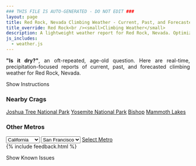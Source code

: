 ```yaml
---
### THIS FILE IS AUTO-GENERATED - DO NOT EDIT ###
layout: page
title: Red Rock, Nevada Climbing Weather - Current, Past, and Forecasted Report
title_override: Red Rock<br /><small>Climbing Weather</small>
description: A lightweight weather report for Red Rock, Nevada. Optimized for slow internet connections.
js_includes:
  - weather.js
---
```


<section class="measure center lh-copy f5-ns f6 ph2 mv4" style="text-align: justify;">
<strong>"Is it dry?"</strong>, an oft-repeated, age-old question. Here are real-time,
precipitation-focused reports of current, past, and forecasted climbing weather for Red Rock, Nevada.
</section>

<p id="settings-toggle" class="mw5 b center tc hover-light-red black-70 pointer">Show Instructions</p>
<section id="settings" class="overflow-hidden" style="display:none;">
    <div class="mv2 ph2 center">
        <div class="fn f6 tc pv2">
            <p class="measure lh-copy center"><strong>Show/hide hourly forecasts</strong> by clicking the desired day.</p>
            <hr class="mw5 p0 mv2 o-60 b0 bt b--light-red light-red bg-light-red">
            <p class="measure lh-copy center"><strong>Current and Past conditions</strong> are measured by the nearest weather station. <strong>Forecast conditions</strong> are calculated and polled separately.</p>
            <hr class="mw5 p0 mv2 o-60 b0 bt b--light-red light-red bg-light-red">
            <p class="measure lh-copy center"><strong>Having issues?</strong> Try <a id="clear-cache" class="no-underline relative fancy-link light-red hover-light-red" href="#">clearing the local cache</a>.</p>
            <hr class="mw5 p0 mv2 o-60 b0 bt b--light-red light-red bg-light-red">
            <p class="measure lh-copy center">Weather data sourced from <a class="no-underline fancy-link relative light-red" target="_blank" href="https://www.weather.gov/documentation/services-web-api">weather.gov</a>.</p>
        </div>
    </div>
</section>
<section id="weather" data-crag="red-rock-nevada" class="mv4-ns mv3 ph2 center"></section>
<section id="nearby" class="tc lh-copy">
  <h3>Nearby Crags</h3>
<a class="nowrap no-underline fancy-link relative light-red mh3" href="/crags/joshua-tree-national-park-california-weather.html">Joshua Tree National Park</a>
<a class="nowrap no-underline fancy-link relative light-red mh3" href="/crags/yosemite-national-park-california-weather.html">Yosemite National Park</a>
<a class="nowrap no-underline fancy-link relative light-red mh3" href="/crags/bishop-california-weather.html">Bishop</a>
<a class="nowrap no-underline fancy-link relative light-red mh3" href="/crags/mammoth-lakes-california-weather.html">Mammoth Lakes</a>
</section>
<section id="nearby" class="tc lh-copy">
  <h3>Other Metros</h3>
  <select class="ma1 bg-near-white pa2" id="stateSel">
    <option value="Texas">Texas</option>
    <option value="Washington">Washington</option>
    <option value="Colorado">Colorado</option>
    <option value="Tennessee">Tennessee</option>
    <option value="Utah">Utah</option>
    <option value="California" selected>California</option>
  </select>
  <select class="ma1 bg-near-white pa2" id="citySel">
    <option value="San Francisco" selected>San Francisco</option>
    <option value="Los Angeles">Los Angeles</option>
  </select>
  <a id="selectMetro" class="f6 link dim ph3 pv2 ma1 dib white bg-light-red" href="/crags/san-francisco-california-weather.html">Select Metro</a>
  <script>
    var states = [];
    states["Texas"] = "Austin"
    states["Washington"] = "Seattle"
    states["Colorado"] = "Denver"
    states["Tennessee"] = "Nashville"
    states["Utah"] = "Salt Lake City"
    states["California"] = "San Francisco|Los Angeles"
  </script>
</section>
{% include feedback.html %}
<p id="issues-toggle" class="mw5 b center tc hover-light-red black-70 pointer">Show Known Issues</p>
<section id="issues" class="overflow-hidden tc f6">
</section>

<script>
  var weekly_VEF_111_97 = {"updated":"2021-07-27T07:33:04+00:00","units":"us","forecastGenerator":"BaselineForecastGenerator","generatedAt":"2021-07-27T08:44:35+00:00","updateTime":"2021-07-27T07:33:04+00:00","validTimes":"2021-07-27T01:00:00+00:00/P8DT6H","elevation":{"value":1157.9352,"unitCode":"unit:m"},"periods":[{"number":1,"name":"Overnight","startTime":"2021-07-27T01:00:00-07:00","endTime":"2021-07-27T06:00:00-07:00","isDaytime":false,"temperature":70,"temperatureUnit":"F","temperatureTrend":"rising","windSpeed":"6 mph","windDirection":"WSW","icon":"https://api.weather.gov/icons/land/night/few?size=medium","shortForecast":"Mostly Clear","detailedForecast":"Mostly clear. Low around 70, with temperatures rising to around 73 overnight. West southwest wind around 6 mph."},{"number":2,"name":"Tuesday","startTime":"2021-07-27T06:00:00-07:00","endTime":"2021-07-27T18:00:00-07:00","isDaytime":true,"temperature":92,"temperatureUnit":"F","temperatureTrend":null,"windSpeed":"3 to 9 mph","windDirection":"SSE","icon":"https://api.weather.gov/icons/land/day/few?size=medium","shortForecast":"Sunny","detailedForecast":"Sunny, with a high near 92. South southeast wind 3 to 9 mph."},{"number":3,"name":"Tuesday Night","startTime":"2021-07-27T18:00:00-07:00","endTime":"2021-07-28T06:00:00-07:00","isDaytime":false,"temperature":75,"temperatureUnit":"F","temperatureTrend":"rising","windSpeed":"6 to 9 mph","windDirection":"W","icon":"https://api.weather.gov/icons/land/night/sct?size=medium","shortForecast":"Partly Cloudy","detailedForecast":"Partly cloudy. Low around 75, with temperatures rising to around 78 overnight. West wind 6 to 9 mph."},{"number":4,"name":"Wednesday","startTime":"2021-07-28T06:00:00-07:00","endTime":"2021-07-28T18:00:00-07:00","isDaytime":true,"temperature":95,"temperatureUnit":"F","temperatureTrend":null,"windSpeed":"3 to 8 mph","windDirection":"SSE","icon":"https://api.weather.gov/icons/land/day/sct?size=medium","shortForecast":"Mostly Sunny","detailedForecast":"Mostly sunny, with a high near 95. South southeast wind 3 to 8 mph."},{"number":5,"name":"Wednesday Night","startTime":"2021-07-28T18:00:00-07:00","endTime":"2021-07-29T06:00:00-07:00","isDaytime":false,"temperature":76,"temperatureUnit":"F","temperatureTrend":null,"windSpeed":"9 mph","windDirection":"W","icon":"https://api.weather.gov/icons/land/night/few?size=medium","shortForecast":"Mostly Clear","detailedForecast":"Mostly clear, with a low around 76. West wind around 9 mph."},{"number":6,"name":"Thursday","startTime":"2021-07-29T06:00:00-07:00","endTime":"2021-07-29T18:00:00-07:00","isDaytime":true,"temperature":97,"temperatureUnit":"F","temperatureTrend":null,"windSpeed":"5 to 8 mph","windDirection":"ESE","icon":"https://api.weather.gov/icons/land/day/sct/tsra_hi,20?size=medium","shortForecast":"Mostly Sunny then Slight Chance Showers And Thunderstorms","detailedForecast":"A slight chance of showers and thunderstorms after 5pm. Mostly sunny, with a high near 97. Chance of precipitation is 20%."},{"number":7,"name":"Thursday Night","startTime":"2021-07-29T18:00:00-07:00","endTime":"2021-07-30T06:00:00-07:00","isDaytime":false,"temperature":77,"temperatureUnit":"F","temperatureTrend":null,"windSpeed":"8 mph","windDirection":"W","icon":"https://api.weather.gov/icons/land/night/tsra_sct,20?size=medium","shortForecast":"Slight Chance Showers And Thunderstorms","detailedForecast":"A slight chance of showers and thunderstorms before 5am. Mostly cloudy, with a low around 77. Chance of precipitation is 20%."},{"number":8,"name":"Friday","startTime":"2021-07-30T06:00:00-07:00","endTime":"2021-07-30T18:00:00-07:00","isDaytime":true,"temperature":92,"temperatureUnit":"F","temperatureTrend":null,"windSpeed":"6 to 10 mph","windDirection":"SE","icon":"https://api.weather.gov/icons/land/day/tsra_sct?size=medium","shortForecast":"Chance Showers And Thunderstorms","detailedForecast":"A chance of showers and thunderstorms between 11am and 5pm, then a chance of showers and thunderstorms. Partly sunny, with a high near 92."},{"number":9,"name":"Friday Night","startTime":"2021-07-30T18:00:00-07:00","endTime":"2021-07-31T06:00:00-07:00","isDaytime":false,"temperature":74,"temperatureUnit":"F","temperatureTrend":null,"windSpeed":"7 to 10 mph","windDirection":"SW","icon":"https://api.weather.gov/icons/land/night/tsra_sct?size=medium","shortForecast":"Chance Showers And Thunderstorms","detailedForecast":"A chance of showers and thunderstorms before 5am, then a slight chance of showers and thunderstorms. Mostly cloudy, with a low around 74."},{"number":10,"name":"Saturday","startTime":"2021-07-31T06:00:00-07:00","endTime":"2021-07-31T18:00:00-07:00","isDaytime":true,"temperature":90,"temperatureUnit":"F","temperatureTrend":null,"windSpeed":"6 to 12 mph","windDirection":"SSE","icon":"https://api.weather.gov/icons/land/day/tsra_sct?size=medium","shortForecast":"Chance Showers And Thunderstorms","detailedForecast":"A chance of showers and thunderstorms before 5pm, then a chance of showers and thunderstorms. Partly sunny, with a high near 90."},{"number":11,"name":"Saturday Night","startTime":"2021-07-31T18:00:00-07:00","endTime":"2021-08-01T06:00:00-07:00","isDaytime":false,"temperature":74,"temperatureUnit":"F","temperatureTrend":null,"windSpeed":"7 to 10 mph","windDirection":"WSW","icon":"https://api.weather.gov/icons/land/night/tsra_hi?size=medium","shortForecast":"Chance Showers And Thunderstorms then Slight Chance Showers And Thunderstorms","detailedForecast":"A chance of showers and thunderstorms before 11pm, then a slight chance of showers and thunderstorms. Mostly cloudy, with a low around 74."},{"number":12,"name":"Sunday","startTime":"2021-08-01T06:00:00-07:00","endTime":"2021-08-01T18:00:00-07:00","isDaytime":true,"temperature":93,"temperatureUnit":"F","temperatureTrend":null,"windSpeed":"6 to 12 mph","windDirection":"S","icon":"https://api.weather.gov/icons/land/day/tsra_hi?size=medium","shortForecast":"Slight Chance Showers And Thunderstorms","detailedForecast":"A slight chance of showers and thunderstorms. Mostly sunny, with a high near 93."},{"number":13,"name":"Sunday Night","startTime":"2021-08-01T18:00:00-07:00","endTime":"2021-08-02T06:00:00-07:00","isDaytime":false,"temperature":73,"temperatureUnit":"F","temperatureTrend":null,"windSpeed":"7 to 10 mph","windDirection":"SW","icon":"https://api.weather.gov/icons/land/night/tsra_hi/sct?size=medium","shortForecast":"Slight Chance Showers And Thunderstorms then Partly Cloudy","detailedForecast":"A slight chance of showers and thunderstorms before 11pm. Partly cloudy, with a low around 73."},{"number":14,"name":"Monday","startTime":"2021-08-02T06:00:00-07:00","endTime":"2021-08-02T18:00:00-07:00","isDaytime":true,"temperature":95,"temperatureUnit":"F","temperatureTrend":null,"windSpeed":"6 to 13 mph","windDirection":"SSW","icon":"https://api.weather.gov/icons/land/day/tsra_hi?size=medium","shortForecast":"Slight Chance Showers And Thunderstorms","detailedForecast":"A slight chance of showers and thunderstorms between 11am and 5pm. Sunny, with a high near 95."}]}
  var hourly_VEF_111_97 = {"@context":["https://geojson.org/geojson-ld/geojson-context.jsonld",{"@version":"1.1","wx":"https://api.weather.gov/ontology#","geo":"http://www.opengis.net/ont/geosparql#","unit":"http://codes.wmo.int/common/unit/","@vocab":"https://api.weather.gov/ontology#"}],"type":"Feature","geometry":{"type":"Polygon","coordinates":[[[-115.4470583,36.1448651],[-115.4428925,36.1227241],[-115.4154787,36.1260863],[-115.4196391,36.1482276],[-115.4470583,36.1448651]]]},"properties":{"updated":"2021-07-27T07:33:04+00:00","units":"us","forecastGenerator":"HourlyForecastGenerator","generatedAt":"2021-07-27T08:44:35+00:00","updateTime":"2021-07-27T07:33:04+00:00","validTimes":"2021-07-27T01:00:00+00:00/P8DT6H","elevation":{"value":1157.9352,"unitCode":"unit:m"},"periods":[{"number":1,"name":"","startTime":"2021-07-27T01:00:00-07:00","endTime":"2021-07-27T02:00:00-07:00","isDaytime":false,"temperature":76,"temperatureUnit":"F","temperatureTrend":null,"windSpeed":"6 mph","windDirection":"W","icon":"https://api.weather.gov/icons/land/night/few?size=small","shortForecast":"Mostly Clear","detailedForecast":""},{"number":2,"name":"","startTime":"2021-07-27T02:00:00-07:00","endTime":"2021-07-27T03:00:00-07:00","isDaytime":false,"temperature":76,"temperatureUnit":"F","temperatureTrend":null,"windSpeed":"6 mph","windDirection":"WSW","icon":"https://api.weather.gov/icons/land/night/few?size=small","shortForecast":"Mostly Clear","detailedForecast":""},{"number":3,"name":"","startTime":"2021-07-27T03:00:00-07:00","endTime":"2021-07-27T04:00:00-07:00","isDaytime":false,"temperature":74,"temperatureUnit":"F","temperatureTrend":null,"windSpeed":"5 mph","windDirection":"WSW","icon":"https://api.weather.gov/icons/land/night/few?size=small","shortForecast":"Mostly Clear","detailedForecast":""},{"number":4,"name":"","startTime":"2021-07-27T04:00:00-07:00","endTime":"2021-07-27T05:00:00-07:00","isDaytime":false,"temperature":74,"temperatureUnit":"F","temperatureTrend":null,"windSpeed":"6 mph","windDirection":"SW","icon":"https://api.weather.gov/icons/land/night/few?size=small","shortForecast":"Mostly Clear","detailedForecast":""},{"number":5,"name":"","startTime":"2021-07-27T05:00:00-07:00","endTime":"2021-07-27T06:00:00-07:00","isDaytime":false,"temperature":73,"temperatureUnit":"F","temperatureTrend":null,"windSpeed":"6 mph","windDirection":"W","icon":"https://api.weather.gov/icons/land/night/few?size=small","shortForecast":"Mostly Clear","detailedForecast":""},{"number":6,"name":"","startTime":"2021-07-27T06:00:00-07:00","endTime":"2021-07-27T07:00:00-07:00","isDaytime":true,"temperature":70,"temperatureUnit":"F","temperatureTrend":null,"windSpeed":"5 mph","windDirection":"WNW","icon":"https://api.weather.gov/icons/land/day/few?size=small","shortForecast":"Sunny","detailedForecast":""},{"number":7,"name":"","startTime":"2021-07-27T07:00:00-07:00","endTime":"2021-07-27T08:00:00-07:00","isDaytime":true,"temperature":75,"temperatureUnit":"F","temperatureTrend":null,"windSpeed":"3 mph","windDirection":"WNW","icon":"https://api.weather.gov/icons/land/day/sct?size=small","shortForecast":"Mostly Sunny","detailedForecast":""},{"number":8,"name":"","startTime":"2021-07-27T08:00:00-07:00","endTime":"2021-07-27T09:00:00-07:00","isDaytime":true,"temperature":78,"temperatureUnit":"F","temperatureTrend":null,"windSpeed":"5 mph","windDirection":"SE","icon":"https://api.weather.gov/icons/land/day/few?size=small","shortForecast":"Sunny","detailedForecast":""},{"number":9,"name":"","startTime":"2021-07-27T09:00:00-07:00","endTime":"2021-07-27T10:00:00-07:00","isDaytime":true,"temperature":81,"temperatureUnit":"F","temperatureTrend":null,"windSpeed":"6 mph","windDirection":"ESE","icon":"https://api.weather.gov/icons/land/day/few?size=small","shortForecast":"Sunny","detailedForecast":""},{"number":10,"name":"","startTime":"2021-07-27T10:00:00-07:00","endTime":"2021-07-27T11:00:00-07:00","isDaytime":true,"temperature":84,"temperatureUnit":"F","temperatureTrend":null,"windSpeed":"6 mph","windDirection":"ESE","icon":"https://api.weather.gov/icons/land/day/few?size=small","shortForecast":"Sunny","detailedForecast":""},{"number":11,"name":"","startTime":"2021-07-27T11:00:00-07:00","endTime":"2021-07-27T12:00:00-07:00","isDaytime":true,"temperature":86,"temperatureUnit":"F","temperatureTrend":null,"windSpeed":"7 mph","windDirection":"SE","icon":"https://api.weather.gov/icons/land/day/few?size=small","shortForecast":"Sunny","detailedForecast":""},{"number":12,"name":"","startTime":"2021-07-27T12:00:00-07:00","endTime":"2021-07-27T13:00:00-07:00","isDaytime":true,"temperature":88,"temperatureUnit":"F","temperatureTrend":null,"windSpeed":"7 mph","windDirection":"S","icon":"https://api.weather.gov/icons/land/day/few?size=small","shortForecast":"Sunny","detailedForecast":""},{"number":13,"name":"","startTime":"2021-07-27T13:00:00-07:00","endTime":"2021-07-27T14:00:00-07:00","isDaytime":true,"temperature":89,"temperatureUnit":"F","temperatureTrend":null,"windSpeed":"8 mph","windDirection":"S","icon":"https://api.weather.gov/icons/land/day/few?size=small","shortForecast":"Sunny","detailedForecast":""},{"number":14,"name":"","startTime":"2021-07-27T14:00:00-07:00","endTime":"2021-07-27T15:00:00-07:00","isDaytime":true,"temperature":89,"temperatureUnit":"F","temperatureTrend":null,"windSpeed":"8 mph","windDirection":"S","icon":"https://api.weather.gov/icons/land/day/few?size=small","shortForecast":"Sunny","detailedForecast":""},{"number":15,"name":"","startTime":"2021-07-27T15:00:00-07:00","endTime":"2021-07-27T16:00:00-07:00","isDaytime":true,"temperature":91,"temperatureUnit":"F","temperatureTrend":null,"windSpeed":"7 mph","windDirection":"S","icon":"https://api.weather.gov/icons/land/day/few?size=small","shortForecast":"Sunny","detailedForecast":""},{"number":16,"name":"","startTime":"2021-07-27T16:00:00-07:00","endTime":"2021-07-27T17:00:00-07:00","isDaytime":true,"temperature":91,"temperatureUnit":"F","temperatureTrend":null,"windSpeed":"7 mph","windDirection":"SSW","icon":"https://api.weather.gov/icons/land/day/few?size=small","shortForecast":"Sunny","detailedForecast":""},{"number":17,"name":"","startTime":"2021-07-27T17:00:00-07:00","endTime":"2021-07-27T18:00:00-07:00","isDaytime":true,"temperature":91,"temperatureUnit":"F","temperatureTrend":null,"windSpeed":"9 mph","windDirection":"SSW","icon":"https://api.weather.gov/icons/land/day/sct?size=small","shortForecast":"Mostly Sunny","detailedForecast":""},{"number":18,"name":"","startTime":"2021-07-27T18:00:00-07:00","endTime":"2021-07-27T19:00:00-07:00","isDaytime":false,"temperature":91,"temperatureUnit":"F","temperatureTrend":null,"windSpeed":"8 mph","windDirection":"SW","icon":"https://api.weather.gov/icons/land/night/few?size=small","shortForecast":"Mostly Clear","detailedForecast":""},{"number":19,"name":"","startTime":"2021-07-27T19:00:00-07:00","endTime":"2021-07-27T20:00:00-07:00","isDaytime":false,"temperature":90,"temperatureUnit":"F","temperatureTrend":null,"windSpeed":"9 mph","windDirection":"SW","icon":"https://api.weather.gov/icons/land/night/few?size=small","shortForecast":"Mostly Clear","detailedForecast":""},{"number":20,"name":"","startTime":"2021-07-27T20:00:00-07:00","endTime":"2021-07-27T21:00:00-07:00","isDaytime":false,"temperature":87,"temperatureUnit":"F","temperatureTrend":null,"windSpeed":"7 mph","windDirection":"WSW","icon":"https://api.weather.gov/icons/land/night/sct?size=small","shortForecast":"Partly Cloudy","detailedForecast":""},{"number":21,"name":"","startTime":"2021-07-27T21:00:00-07:00","endTime":"2021-07-27T22:00:00-07:00","isDaytime":false,"temperature":86,"temperatureUnit":"F","temperatureTrend":null,"windSpeed":"9 mph","windDirection":"W","icon":"https://api.weather.gov/icons/land/night/sct?size=small","shortForecast":"Partly Cloudy","detailedForecast":""},{"number":22,"name":"","startTime":"2021-07-27T22:00:00-07:00","endTime":"2021-07-27T23:00:00-07:00","isDaytime":false,"temperature":85,"temperatureUnit":"F","temperatureTrend":null,"windSpeed":"9 mph","windDirection":"W","icon":"https://api.weather.gov/icons/land/night/sct?size=small","shortForecast":"Partly Cloudy","detailedForecast":""},{"number":23,"name":"","startTime":"2021-07-27T23:00:00-07:00","endTime":"2021-07-28T00:00:00-07:00","isDaytime":false,"temperature":83,"temperatureUnit":"F","temperatureTrend":null,"windSpeed":"8 mph","windDirection":"W","icon":"https://api.weather.gov/icons/land/night/bkn?size=small","shortForecast":"Mostly Cloudy","detailedForecast":""},{"number":24,"name":"","startTime":"2021-07-28T00:00:00-07:00","endTime":"2021-07-28T01:00:00-07:00","isDaytime":false,"temperature":82,"temperatureUnit":"F","temperatureTrend":null,"windSpeed":"7 mph","windDirection":"W","icon":"https://api.weather.gov/icons/land/night/bkn?size=small","shortForecast":"Mostly Cloudy","detailedForecast":""},{"number":25,"name":"","startTime":"2021-07-28T01:00:00-07:00","endTime":"2021-07-28T02:00:00-07:00","isDaytime":false,"temperature":82,"temperatureUnit":"F","temperatureTrend":null,"windSpeed":"7 mph","windDirection":"W","icon":"https://api.weather.gov/icons/land/night/bkn?size=small","shortForecast":"Mostly Cloudy","detailedForecast":""},{"number":26,"name":"","startTime":"2021-07-28T02:00:00-07:00","endTime":"2021-07-28T03:00:00-07:00","isDaytime":false,"temperature":81,"temperatureUnit":"F","temperatureTrend":null,"windSpeed":"7 mph","windDirection":"W","icon":"https://api.weather.gov/icons/land/night/bkn?size=small","shortForecast":"Mostly Cloudy","detailedForecast":""},{"number":27,"name":"","startTime":"2021-07-28T03:00:00-07:00","endTime":"2021-07-28T04:00:00-07:00","isDaytime":false,"temperature":80,"temperatureUnit":"F","temperatureTrend":null,"windSpeed":"7 mph","windDirection":"W","icon":"https://api.weather.gov/icons/land/night/bkn?size=small","shortForecast":"Mostly Cloudy","detailedForecast":""},{"number":28,"name":"","startTime":"2021-07-28T04:00:00-07:00","endTime":"2021-07-28T05:00:00-07:00","isDaytime":false,"temperature":79,"temperatureUnit":"F","temperatureTrend":null,"windSpeed":"7 mph","windDirection":"W","icon":"https://api.weather.gov/icons/land/night/bkn?size=small","shortForecast":"Mostly Cloudy","detailedForecast":""},{"number":29,"name":"","startTime":"2021-07-28T05:00:00-07:00","endTime":"2021-07-28T06:00:00-07:00","isDaytime":false,"temperature":78,"temperatureUnit":"F","temperatureTrend":null,"windSpeed":"6 mph","windDirection":"WNW","icon":"https://api.weather.gov/icons/land/night/sct?size=small","shortForecast":"Partly Cloudy","detailedForecast":""},{"number":30,"name":"","startTime":"2021-07-28T06:00:00-07:00","endTime":"2021-07-28T07:00:00-07:00","isDaytime":true,"temperature":75,"temperatureUnit":"F","temperatureTrend":null,"windSpeed":"6 mph","windDirection":"WNW","icon":"https://api.weather.gov/icons/land/day/sct?size=small","shortForecast":"Mostly Sunny","detailedForecast":""},{"number":31,"name":"","startTime":"2021-07-28T07:00:00-07:00","endTime":"2021-07-28T08:00:00-07:00","isDaytime":true,"temperature":80,"temperatureUnit":"F","temperatureTrend":null,"windSpeed":"3 mph","windDirection":"NW","icon":"https://api.weather.gov/icons/land/day/sct?size=small","shortForecast":"Mostly Sunny","detailedForecast":""},{"number":32,"name":"","startTime":"2021-07-28T08:00:00-07:00","endTime":"2021-07-28T09:00:00-07:00","isDaytime":true,"temperature":84,"temperatureUnit":"F","temperatureTrend":null,"windSpeed":"5 mph","windDirection":"E","icon":"https://api.weather.gov/icons/land/day/sct?size=small","shortForecast":"Mostly Sunny","detailedForecast":""},{"number":33,"name":"","startTime":"2021-07-28T09:00:00-07:00","endTime":"2021-07-28T10:00:00-07:00","isDaytime":true,"temperature":87,"temperatureUnit":"F","temperatureTrend":null,"windSpeed":"5 mph","windDirection":"E","icon":"https://api.weather.gov/icons/land/day/few?size=small","shortForecast":"Sunny","detailedForecast":""},{"number":34,"name":"","startTime":"2021-07-28T10:00:00-07:00","endTime":"2021-07-28T11:00:00-07:00","isDaytime":true,"temperature":89,"temperatureUnit":"F","temperatureTrend":null,"windSpeed":"5 mph","windDirection":"ESE","icon":"https://api.weather.gov/icons/land/day/few?size=small","shortForecast":"Sunny","detailedForecast":""},{"number":35,"name":"","startTime":"2021-07-28T11:00:00-07:00","endTime":"2021-07-28T12:00:00-07:00","isDaytime":true,"temperature":90,"temperatureUnit":"F","temperatureTrend":null,"windSpeed":"6 mph","windDirection":"ESE","icon":"https://api.weather.gov/icons/land/day/sct?size=small","shortForecast":"Mostly Sunny","detailedForecast":""},{"number":36,"name":"","startTime":"2021-07-28T12:00:00-07:00","endTime":"2021-07-28T13:00:00-07:00","isDaytime":true,"temperature":91,"temperatureUnit":"F","temperatureTrend":null,"windSpeed":"6 mph","windDirection":"SE","icon":"https://api.weather.gov/icons/land/day/few?size=small","shortForecast":"Sunny","detailedForecast":""},{"number":37,"name":"","startTime":"2021-07-28T13:00:00-07:00","endTime":"2021-07-28T14:00:00-07:00","isDaytime":true,"temperature":92,"temperatureUnit":"F","temperatureTrend":null,"windSpeed":"7 mph","windDirection":"S","icon":"https://api.weather.gov/icons/land/day/few?size=small","shortForecast":"Sunny","detailedForecast":""},{"number":38,"name":"","startTime":"2021-07-28T14:00:00-07:00","endTime":"2021-07-28T15:00:00-07:00","isDaytime":true,"temperature":93,"temperatureUnit":"F","temperatureTrend":null,"windSpeed":"7 mph","windDirection":"SSW","icon":"https://api.weather.gov/icons/land/day/few?size=small","shortForecast":"Sunny","detailedForecast":""},{"number":39,"name":"","startTime":"2021-07-28T15:00:00-07:00","endTime":"2021-07-28T16:00:00-07:00","isDaytime":true,"temperature":94,"temperatureUnit":"F","temperatureTrend":null,"windSpeed":"7 mph","windDirection":"SSW","icon":"https://api.weather.gov/icons/land/day/few?size=small","shortForecast":"Sunny","detailedForecast":""},{"number":40,"name":"","startTime":"2021-07-28T16:00:00-07:00","endTime":"2021-07-28T17:00:00-07:00","isDaytime":true,"temperature":94,"temperatureUnit":"F","temperatureTrend":null,"windSpeed":"8 mph","windDirection":"SW","icon":"https://api.weather.gov/icons/land/day/few?size=small","shortForecast":"Sunny","detailedForecast":""},{"number":41,"name":"","startTime":"2021-07-28T17:00:00-07:00","endTime":"2021-07-28T18:00:00-07:00","isDaytime":true,"temperature":94,"temperatureUnit":"F","temperatureTrend":null,"windSpeed":"8 mph","windDirection":"SW","icon":"https://api.weather.gov/icons/land/day/sct?size=small","shortForecast":"Mostly Sunny","detailedForecast":""},{"number":42,"name":"","startTime":"2021-07-28T18:00:00-07:00","endTime":"2021-07-28T19:00:00-07:00","isDaytime":false,"temperature":93,"temperatureUnit":"F","temperatureTrend":null,"windSpeed":"8 mph","windDirection":"SW","icon":"https://api.weather.gov/icons/land/night/few?size=small","shortForecast":"Mostly Clear","detailedForecast":""},{"number":43,"name":"","startTime":"2021-07-28T19:00:00-07:00","endTime":"2021-07-28T20:00:00-07:00","isDaytime":false,"temperature":92,"temperatureUnit":"F","temperatureTrend":null,"windSpeed":"7 mph","windDirection":"WSW","icon":"https://api.weather.gov/icons/land/night/few?size=small","shortForecast":"Mostly Clear","detailedForecast":""},{"number":44,"name":"","startTime":"2021-07-28T20:00:00-07:00","endTime":"2021-07-28T21:00:00-07:00","isDaytime":false,"temperature":90,"temperatureUnit":"F","temperatureTrend":null,"windSpeed":"7 mph","windDirection":"WSW","icon":"https://api.weather.gov/icons/land/night/few?size=small","shortForecast":"Mostly Clear","detailedForecast":""},{"number":45,"name":"","startTime":"2021-07-28T21:00:00-07:00","endTime":"2021-07-28T22:00:00-07:00","isDaytime":false,"temperature":88,"temperatureUnit":"F","temperatureTrend":null,"windSpeed":"8 mph","windDirection":"W","icon":"https://api.weather.gov/icons/land/night/few?size=small","shortForecast":"Mostly Clear","detailedForecast":""},{"number":46,"name":"","startTime":"2021-07-28T22:00:00-07:00","endTime":"2021-07-28T23:00:00-07:00","isDaytime":false,"temperature":87,"temperatureUnit":"F","temperatureTrend":null,"windSpeed":"8 mph","windDirection":"W","icon":"https://api.weather.gov/icons/land/night/few?size=small","shortForecast":"Mostly Clear","detailedForecast":""},{"number":47,"name":"","startTime":"2021-07-28T23:00:00-07:00","endTime":"2021-07-29T00:00:00-07:00","isDaytime":false,"temperature":85,"temperatureUnit":"F","temperatureTrend":null,"windSpeed":"9 mph","windDirection":"W","icon":"https://api.weather.gov/icons/land/night/few?size=small","shortForecast":"Mostly Clear","detailedForecast":""},{"number":48,"name":"","startTime":"2021-07-29T00:00:00-07:00","endTime":"2021-07-29T01:00:00-07:00","isDaytime":false,"temperature":84,"temperatureUnit":"F","temperatureTrend":null,"windSpeed":"9 mph","windDirection":"W","icon":"https://api.weather.gov/icons/land/night/few?size=small","shortForecast":"Mostly Clear","detailedForecast":""},{"number":49,"name":"","startTime":"2021-07-29T01:00:00-07:00","endTime":"2021-07-29T02:00:00-07:00","isDaytime":false,"temperature":83,"temperatureUnit":"F","temperatureTrend":null,"windSpeed":"8 mph","windDirection":"W","icon":"https://api.weather.gov/icons/land/night/few?size=small","shortForecast":"Mostly Clear","detailedForecast":""},{"number":50,"name":"","startTime":"2021-07-29T02:00:00-07:00","endTime":"2021-07-29T03:00:00-07:00","isDaytime":false,"temperature":82,"temperatureUnit":"F","temperatureTrend":null,"windSpeed":"7 mph","windDirection":"W","icon":"https://api.weather.gov/icons/land/night/few?size=small","shortForecast":"Mostly Clear","detailedForecast":""},{"number":51,"name":"","startTime":"2021-07-29T03:00:00-07:00","endTime":"2021-07-29T04:00:00-07:00","isDaytime":false,"temperature":80,"temperatureUnit":"F","temperatureTrend":null,"windSpeed":"7 mph","windDirection":"WNW","icon":"https://api.weather.gov/icons/land/night/few?size=small","shortForecast":"Mostly Clear","detailedForecast":""},{"number":52,"name":"","startTime":"2021-07-29T04:00:00-07:00","endTime":"2021-07-29T05:00:00-07:00","isDaytime":false,"temperature":79,"temperatureUnit":"F","temperatureTrend":null,"windSpeed":"7 mph","windDirection":"WNW","icon":"https://api.weather.gov/icons/land/night/few?size=small","shortForecast":"Mostly Clear","detailedForecast":""},{"number":53,"name":"","startTime":"2021-07-29T05:00:00-07:00","endTime":"2021-07-29T06:00:00-07:00","isDaytime":false,"temperature":79,"temperatureUnit":"F","temperatureTrend":null,"windSpeed":"7 mph","windDirection":"WNW","icon":"https://api.weather.gov/icons/land/night/few?size=small","shortForecast":"Mostly Clear","detailedForecast":""},{"number":54,"name":"","startTime":"2021-07-29T06:00:00-07:00","endTime":"2021-07-29T07:00:00-07:00","isDaytime":true,"temperature":81,"temperatureUnit":"F","temperatureTrend":null,"windSpeed":"6 mph","windDirection":"NW","icon":"https://api.weather.gov/icons/land/day/few?size=small","shortForecast":"Sunny","detailedForecast":""},{"number":55,"name":"","startTime":"2021-07-29T07:00:00-07:00","endTime":"2021-07-29T08:00:00-07:00","isDaytime":true,"temperature":83,"temperatureUnit":"F","temperatureTrend":null,"windSpeed":"6 mph","windDirection":"NW","icon":"https://api.weather.gov/icons/land/day/sct?size=small","shortForecast":"Mostly Sunny","detailedForecast":""},{"number":56,"name":"","startTime":"2021-07-29T08:00:00-07:00","endTime":"2021-07-29T09:00:00-07:00","isDaytime":true,"temperature":86,"temperatureUnit":"F","temperatureTrend":null,"windSpeed":"5 mph","windDirection":"NNW","icon":"https://api.weather.gov/icons/land/day/sct?size=small","shortForecast":"Mostly Sunny","detailedForecast":""},{"number":57,"name":"","startTime":"2021-07-29T09:00:00-07:00","endTime":"2021-07-29T10:00:00-07:00","isDaytime":true,"temperature":88,"temperatureUnit":"F","temperatureTrend":null,"windSpeed":"5 mph","windDirection":"N","icon":"https://api.weather.gov/icons/land/day/sct?size=small","shortForecast":"Mostly Sunny","detailedForecast":""},{"number":58,"name":"","startTime":"2021-07-29T10:00:00-07:00","endTime":"2021-07-29T11:00:00-07:00","isDaytime":true,"temperature":90,"temperatureUnit":"F","temperatureTrend":null,"windSpeed":"6 mph","windDirection":"E","icon":"https://api.weather.gov/icons/land/day/sct?size=small","shortForecast":"Mostly Sunny","detailedForecast":""},{"number":59,"name":"","startTime":"2021-07-29T11:00:00-07:00","endTime":"2021-07-29T12:00:00-07:00","isDaytime":true,"temperature":92,"temperatureUnit":"F","temperatureTrend":null,"windSpeed":"6 mph","windDirection":"ESE","icon":"https://api.weather.gov/icons/land/day/sct?size=small","shortForecast":"Mostly Sunny","detailedForecast":""},{"number":60,"name":"","startTime":"2021-07-29T12:00:00-07:00","endTime":"2021-07-29T13:00:00-07:00","isDaytime":true,"temperature":93,"temperatureUnit":"F","temperatureTrend":null,"windSpeed":"6 mph","windDirection":"ESE","icon":"https://api.weather.gov/icons/land/day/sct?size=small","shortForecast":"Mostly Sunny","detailedForecast":""},{"number":61,"name":"","startTime":"2021-07-29T13:00:00-07:00","endTime":"2021-07-29T14:00:00-07:00","isDaytime":true,"temperature":94,"temperatureUnit":"F","temperatureTrend":null,"windSpeed":"7 mph","windDirection":"SSE","icon":"https://api.weather.gov/icons/land/day/sct?size=small","shortForecast":"Mostly Sunny","detailedForecast":""},{"number":62,"name":"","startTime":"2021-07-29T14:00:00-07:00","endTime":"2021-07-29T15:00:00-07:00","isDaytime":true,"temperature":94,"temperatureUnit":"F","temperatureTrend":null,"windSpeed":"7 mph","windDirection":"SSE","icon":"https://api.weather.gov/icons/land/day/sct?size=small","shortForecast":"Mostly Sunny","detailedForecast":""},{"number":63,"name":"","startTime":"2021-07-29T15:00:00-07:00","endTime":"2021-07-29T16:00:00-07:00","isDaytime":true,"temperature":95,"temperatureUnit":"F","temperatureTrend":null,"windSpeed":"7 mph","windDirection":"S","icon":"https://api.weather.gov/icons/land/day/sct?size=small","shortForecast":"Mostly Sunny","detailedForecast":""},{"number":64,"name":"","startTime":"2021-07-29T16:00:00-07:00","endTime":"2021-07-29T17:00:00-07:00","isDaytime":true,"temperature":96,"temperatureUnit":"F","temperatureTrend":null,"windSpeed":"8 mph","windDirection":"S","icon":"https://api.weather.gov/icons/land/day/bkn?size=small","shortForecast":"Partly Sunny","detailedForecast":""},{"number":65,"name":"","startTime":"2021-07-29T17:00:00-07:00","endTime":"2021-07-29T18:00:00-07:00","isDaytime":true,"temperature":96,"temperatureUnit":"F","temperatureTrend":null,"windSpeed":"8 mph","windDirection":"S","icon":"https://api.weather.gov/icons/land/day/tsra_hi?size=small","shortForecast":"Slight Chance Showers And Thunderstorms","detailedForecast":""},{"number":66,"name":"","startTime":"2021-07-29T18:00:00-07:00","endTime":"2021-07-29T19:00:00-07:00","isDaytime":false,"temperature":95,"temperatureUnit":"F","temperatureTrend":null,"windSpeed":"7 mph","windDirection":"S","icon":"https://api.weather.gov/icons/land/night/tsra_hi?size=small","shortForecast":"Slight Chance Showers And Thunderstorms","detailedForecast":""},{"number":67,"name":"","startTime":"2021-07-29T19:00:00-07:00","endTime":"2021-07-29T20:00:00-07:00","isDaytime":false,"temperature":94,"temperatureUnit":"F","temperatureTrend":null,"windSpeed":"7 mph","windDirection":"SSW","icon":"https://api.weather.gov/icons/land/night/tsra_hi?size=small","shortForecast":"Slight Chance Showers And Thunderstorms","detailedForecast":""},{"number":68,"name":"","startTime":"2021-07-29T20:00:00-07:00","endTime":"2021-07-29T21:00:00-07:00","isDaytime":false,"temperature":92,"temperatureUnit":"F","temperatureTrend":null,"windSpeed":"6 mph","windDirection":"SSW","icon":"https://api.weather.gov/icons/land/night/tsra_sct?size=small","shortForecast":"Slight Chance Showers And Thunderstorms","detailedForecast":""},{"number":69,"name":"","startTime":"2021-07-29T21:00:00-07:00","endTime":"2021-07-29T22:00:00-07:00","isDaytime":false,"temperature":90,"temperatureUnit":"F","temperatureTrend":null,"windSpeed":"7 mph","windDirection":"SW","icon":"https://api.weather.gov/icons/land/night/tsra_sct?size=small","shortForecast":"Slight Chance Showers And Thunderstorms","detailedForecast":""},{"number":70,"name":"","startTime":"2021-07-29T22:00:00-07:00","endTime":"2021-07-29T23:00:00-07:00","isDaytime":false,"temperature":89,"temperatureUnit":"F","temperatureTrend":null,"windSpeed":"7 mph","windDirection":"WSW","icon":"https://api.weather.gov/icons/land/night/tsra_sct?size=small","shortForecast":"Slight Chance Showers And Thunderstorms","detailedForecast":""},{"number":71,"name":"","startTime":"2021-07-29T23:00:00-07:00","endTime":"2021-07-30T00:00:00-07:00","isDaytime":false,"temperature":87,"temperatureUnit":"F","temperatureTrend":null,"windSpeed":"8 mph","windDirection":"W","icon":"https://api.weather.gov/icons/land/night/tsra_sct?size=small","shortForecast":"Slight Chance Showers And Thunderstorms","detailedForecast":""},{"number":72,"name":"","startTime":"2021-07-30T00:00:00-07:00","endTime":"2021-07-30T01:00:00-07:00","isDaytime":false,"temperature":86,"temperatureUnit":"F","temperatureTrend":null,"windSpeed":"8 mph","windDirection":"W","icon":"https://api.weather.gov/icons/land/night/tsra_sct?size=small","shortForecast":"Slight Chance Showers And Thunderstorms","detailedForecast":""},{"number":73,"name":"","startTime":"2021-07-30T01:00:00-07:00","endTime":"2021-07-30T02:00:00-07:00","isDaytime":false,"temperature":85,"temperatureUnit":"F","temperatureTrend":null,"windSpeed":"7 mph","windDirection":"W","icon":"https://api.weather.gov/icons/land/night/tsra_sct?size=small","shortForecast":"Slight Chance Showers And Thunderstorms","detailedForecast":""},{"number":74,"name":"","startTime":"2021-07-30T02:00:00-07:00","endTime":"2021-07-30T03:00:00-07:00","isDaytime":false,"temperature":84,"temperatureUnit":"F","temperatureTrend":null,"windSpeed":"6 mph","windDirection":"WNW","icon":"https://api.weather.gov/icons/land/night/tsra_sct?size=small","shortForecast":"Slight Chance Showers And Thunderstorms","detailedForecast":""},{"number":75,"name":"","startTime":"2021-07-30T03:00:00-07:00","endTime":"2021-07-30T04:00:00-07:00","isDaytime":false,"temperature":83,"temperatureUnit":"F","temperatureTrend":null,"windSpeed":"6 mph","windDirection":"WNW","icon":"https://api.weather.gov/icons/land/night/tsra_sct?size=small","shortForecast":"Slight Chance Showers And Thunderstorms","detailedForecast":""},{"number":76,"name":"","startTime":"2021-07-30T04:00:00-07:00","endTime":"2021-07-30T05:00:00-07:00","isDaytime":false,"temperature":81,"temperatureUnit":"F","temperatureTrend":null,"windSpeed":"6 mph","windDirection":"NNW","icon":"https://api.weather.gov/icons/land/night/tsra_sct?size=small","shortForecast":"Slight Chance Showers And Thunderstorms","detailedForecast":""},{"number":77,"name":"","startTime":"2021-07-30T05:00:00-07:00","endTime":"2021-07-30T06:00:00-07:00","isDaytime":false,"temperature":80,"temperatureUnit":"F","temperatureTrend":null,"windSpeed":"6 mph","windDirection":"NNW","icon":"https://api.weather.gov/icons/land/night/bkn?size=small","shortForecast":"Mostly Cloudy","detailedForecast":""},{"number":78,"name":"","startTime":"2021-07-30T06:00:00-07:00","endTime":"2021-07-30T07:00:00-07:00","isDaytime":true,"temperature":78,"temperatureUnit":"F","temperatureTrend":null,"windSpeed":"6 mph","windDirection":"E","icon":"https://api.weather.gov/icons/land/day/bkn?size=small","shortForecast":"Partly Sunny","detailedForecast":""},{"number":79,"name":"","startTime":"2021-07-30T07:00:00-07:00","endTime":"2021-07-30T08:00:00-07:00","isDaytime":true,"temperature":81,"temperatureUnit":"F","temperatureTrend":null,"windSpeed":"6 mph","windDirection":"ESE","icon":"https://api.weather.gov/icons/land/day/bkn?size=small","shortForecast":"Partly Sunny","detailedForecast":""},{"number":80,"name":"","startTime":"2021-07-30T08:00:00-07:00","endTime":"2021-07-30T09:00:00-07:00","isDaytime":true,"temperature":84,"temperatureUnit":"F","temperatureTrend":null,"windSpeed":"7 mph","windDirection":"ESE","icon":"https://api.weather.gov/icons/land/day/bkn?size=small","shortForecast":"Partly Sunny","detailedForecast":""},{"number":81,"name":"","startTime":"2021-07-30T09:00:00-07:00","endTime":"2021-07-30T10:00:00-07:00","isDaytime":true,"temperature":86,"temperatureUnit":"F","temperatureTrend":null,"windSpeed":"7 mph","windDirection":"ESE","icon":"https://api.weather.gov/icons/land/day/bkn?size=small","shortForecast":"Partly Sunny","detailedForecast":""},{"number":82,"name":"","startTime":"2021-07-30T10:00:00-07:00","endTime":"2021-07-30T11:00:00-07:00","isDaytime":true,"temperature":88,"temperatureUnit":"F","temperatureTrend":null,"windSpeed":"8 mph","windDirection":"ESE","icon":"https://api.weather.gov/icons/land/day/bkn?size=small","shortForecast":"Partly Sunny","detailedForecast":""},{"number":83,"name":"","startTime":"2021-07-30T11:00:00-07:00","endTime":"2021-07-30T12:00:00-07:00","isDaytime":true,"temperature":89,"temperatureUnit":"F","temperatureTrend":null,"windSpeed":"9 mph","windDirection":"ESE","icon":"https://api.weather.gov/icons/land/day/tsra_sct?size=small","shortForecast":"Chance Showers And Thunderstorms","detailedForecast":""},{"number":84,"name":"","startTime":"2021-07-30T12:00:00-07:00","endTime":"2021-07-30T13:00:00-07:00","isDaytime":true,"temperature":89,"temperatureUnit":"F","temperatureTrend":null,"windSpeed":"9 mph","windDirection":"SE","icon":"https://api.weather.gov/icons/land/day/tsra_sct?size=small","shortForecast":"Chance Showers And Thunderstorms","detailedForecast":""},{"number":85,"name":"","startTime":"2021-07-30T13:00:00-07:00","endTime":"2021-07-30T14:00:00-07:00","isDaytime":true,"temperature":88,"temperatureUnit":"F","temperatureTrend":null,"windSpeed":"10 mph","windDirection":"SE","icon":"https://api.weather.gov/icons/land/day/tsra_sct?size=small","shortForecast":"Chance Showers And Thunderstorms","detailedForecast":""},{"number":86,"name":"","startTime":"2021-07-30T14:00:00-07:00","endTime":"2021-07-30T15:00:00-07:00","isDaytime":true,"temperature":89,"temperatureUnit":"F","temperatureTrend":null,"windSpeed":"10 mph","windDirection":"SE","icon":"https://api.weather.gov/icons/land/day/tsra_sct?size=small","shortForecast":"Chance Showers And Thunderstorms","detailedForecast":""},{"number":87,"name":"","startTime":"2021-07-30T15:00:00-07:00","endTime":"2021-07-30T16:00:00-07:00","isDaytime":true,"temperature":90,"temperatureUnit":"F","temperatureTrend":null,"windSpeed":"10 mph","windDirection":"SSE","icon":"https://api.weather.gov/icons/land/day/tsra_sct?size=small","shortForecast":"Chance Showers And Thunderstorms","detailedForecast":""},{"number":88,"name":"","startTime":"2021-07-30T16:00:00-07:00","endTime":"2021-07-30T17:00:00-07:00","isDaytime":true,"temperature":92,"temperatureUnit":"F","temperatureTrend":null,"windSpeed":"10 mph","windDirection":"SSE","icon":"https://api.weather.gov/icons/land/day/tsra_sct?size=small","shortForecast":"Chance Showers And Thunderstorms","detailedForecast":""},{"number":89,"name":"","startTime":"2021-07-30T17:00:00-07:00","endTime":"2021-07-30T18:00:00-07:00","isDaytime":true,"temperature":92,"temperatureUnit":"F","temperatureTrend":null,"windSpeed":"10 mph","windDirection":"S","icon":"https://api.weather.gov/icons/land/day/tsra_sct?size=small","shortForecast":"Chance Showers And Thunderstorms","detailedForecast":""},{"number":90,"name":"","startTime":"2021-07-30T18:00:00-07:00","endTime":"2021-07-30T19:00:00-07:00","isDaytime":false,"temperature":90,"temperatureUnit":"F","temperatureTrend":null,"windSpeed":"10 mph","windDirection":"S","icon":"https://api.weather.gov/icons/land/night/tsra_sct?size=small","shortForecast":"Chance Showers And Thunderstorms","detailedForecast":""},{"number":91,"name":"","startTime":"2021-07-30T19:00:00-07:00","endTime":"2021-07-30T20:00:00-07:00","isDaytime":false,"temperature":87,"temperatureUnit":"F","temperatureTrend":null,"windSpeed":"9 mph","windDirection":"S","icon":"https://api.weather.gov/icons/land/night/tsra_sct?size=small","shortForecast":"Chance Showers And Thunderstorms","detailedForecast":""},{"number":92,"name":"","startTime":"2021-07-30T20:00:00-07:00","endTime":"2021-07-30T21:00:00-07:00","isDaytime":false,"temperature":85,"temperatureUnit":"F","temperatureTrend":null,"windSpeed":"9 mph","windDirection":"S","icon":"https://api.weather.gov/icons/land/night/tsra?size=small","shortForecast":"Chance Showers And Thunderstorms","detailedForecast":""},{"number":93,"name":"","startTime":"2021-07-30T21:00:00-07:00","endTime":"2021-07-30T22:00:00-07:00","isDaytime":false,"temperature":82,"temperatureUnit":"F","temperatureTrend":null,"windSpeed":"9 mph","windDirection":"S","icon":"https://api.weather.gov/icons/land/night/tsra?size=small","shortForecast":"Chance Showers And Thunderstorms","detailedForecast":""},{"number":94,"name":"","startTime":"2021-07-30T22:00:00-07:00","endTime":"2021-07-30T23:00:00-07:00","isDaytime":false,"temperature":81,"temperatureUnit":"F","temperatureTrend":null,"windSpeed":"9 mph","windDirection":"S","icon":"https://api.weather.gov/icons/land/night/tsra?size=small","shortForecast":"Chance Showers And Thunderstorms","detailedForecast":""},{"number":95,"name":"","startTime":"2021-07-30T23:00:00-07:00","endTime":"2021-07-31T00:00:00-07:00","isDaytime":false,"temperature":80,"temperatureUnit":"F","temperatureTrend":null,"windSpeed":"9 mph","windDirection":"S","icon":"https://api.weather.gov/icons/land/night/tsra?size=small","shortForecast":"Chance Showers And Thunderstorms","detailedForecast":""},{"number":96,"name":"","startTime":"2021-07-31T00:00:00-07:00","endTime":"2021-07-31T01:00:00-07:00","isDaytime":false,"temperature":79,"temperatureUnit":"F","temperatureTrend":null,"windSpeed":"9 mph","windDirection":"SSW","icon":"https://api.weather.gov/icons/land/night/tsra_sct?size=small","shortForecast":"Chance Showers And Thunderstorms","detailedForecast":""},{"number":97,"name":"","startTime":"2021-07-31T01:00:00-07:00","endTime":"2021-07-31T02:00:00-07:00","isDaytime":false,"temperature":78,"temperatureUnit":"F","temperatureTrend":null,"windSpeed":"8 mph","windDirection":"W","icon":"https://api.weather.gov/icons/land/night/tsra_sct?size=small","shortForecast":"Chance Showers And Thunderstorms","detailedForecast":""},{"number":98,"name":"","startTime":"2021-07-31T02:00:00-07:00","endTime":"2021-07-31T03:00:00-07:00","isDaytime":false,"temperature":77,"temperatureUnit":"F","temperatureTrend":null,"windSpeed":"8 mph","windDirection":"WNW","icon":"https://api.weather.gov/icons/land/night/tsra_sct?size=small","shortForecast":"Chance Showers And Thunderstorms","detailedForecast":""},{"number":99,"name":"","startTime":"2021-07-31T03:00:00-07:00","endTime":"2021-07-31T04:00:00-07:00","isDaytime":false,"temperature":76,"temperatureUnit":"F","temperatureTrend":null,"windSpeed":"8 mph","windDirection":"W","icon":"https://api.weather.gov/icons/land/night/tsra_sct?size=small","shortForecast":"Chance Showers And Thunderstorms","detailedForecast":""},{"number":100,"name":"","startTime":"2021-07-31T04:00:00-07:00","endTime":"2021-07-31T05:00:00-07:00","isDaytime":false,"temperature":74,"temperatureUnit":"F","temperatureTrend":null,"windSpeed":"7 mph","windDirection":"SW","icon":"https://api.weather.gov/icons/land/night/tsra_sct?size=small","shortForecast":"Chance Showers And Thunderstorms","detailedForecast":""},{"number":101,"name":"","startTime":"2021-07-31T05:00:00-07:00","endTime":"2021-07-31T06:00:00-07:00","isDaytime":false,"temperature":74,"temperatureUnit":"F","temperatureTrend":null,"windSpeed":"7 mph","windDirection":"SSW","icon":"https://api.weather.gov/icons/land/night/tsra_hi?size=small","shortForecast":"Slight Chance Showers And Thunderstorms","detailedForecast":""},{"number":102,"name":"","startTime":"2021-07-31T06:00:00-07:00","endTime":"2021-07-31T07:00:00-07:00","isDaytime":true,"temperature":75,"temperatureUnit":"F","temperatureTrend":null,"windSpeed":"6 mph","windDirection":"S","icon":"https://api.weather.gov/icons/land/day/tsra_sct?size=small","shortForecast":"Slight Chance Showers And Thunderstorms","detailedForecast":""},{"number":103,"name":"","startTime":"2021-07-31T07:00:00-07:00","endTime":"2021-07-31T08:00:00-07:00","isDaytime":true,"temperature":77,"temperatureUnit":"F","temperatureTrend":null,"windSpeed":"6 mph","windDirection":"SE","icon":"https://api.weather.gov/icons/land/day/tsra_sct?size=small","shortForecast":"Slight Chance Showers And Thunderstorms","detailedForecast":""},{"number":104,"name":"","startTime":"2021-07-31T08:00:00-07:00","endTime":"2021-07-31T09:00:00-07:00","isDaytime":true,"temperature":80,"temperatureUnit":"F","temperatureTrend":null,"windSpeed":"6 mph","windDirection":"ESE","icon":"https://api.weather.gov/icons/land/day/tsra_sct?size=small","shortForecast":"Slight Chance Showers And Thunderstorms","detailedForecast":""},{"number":105,"name":"","startTime":"2021-07-31T09:00:00-07:00","endTime":"2021-07-31T10:00:00-07:00","isDaytime":true,"temperature":82,"temperatureUnit":"F","temperatureTrend":null,"windSpeed":"6 mph","windDirection":"ESE","icon":"https://api.weather.gov/icons/land/day/tsra_sct?size=small","shortForecast":"Slight Chance Showers And Thunderstorms","detailedForecast":""},{"number":106,"name":"","startTime":"2021-07-31T10:00:00-07:00","endTime":"2021-07-31T11:00:00-07:00","isDaytime":true,"temperature":84,"temperatureUnit":"F","temperatureTrend":null,"windSpeed":"7 mph","windDirection":"SE","icon":"https://api.weather.gov/icons/land/day/tsra_sct?size=small","shortForecast":"Slight Chance Showers And Thunderstorms","detailedForecast":""},{"number":107,"name":"","startTime":"2021-07-31T11:00:00-07:00","endTime":"2021-07-31T12:00:00-07:00","isDaytime":true,"temperature":86,"temperatureUnit":"F","temperatureTrend":null,"windSpeed":"7 mph","windDirection":"SE","icon":"https://api.weather.gov/icons/land/day/tsra_sct?size=small","shortForecast":"Chance Showers And Thunderstorms","detailedForecast":""},{"number":108,"name":"","startTime":"2021-07-31T12:00:00-07:00","endTime":"2021-07-31T13:00:00-07:00","isDaytime":true,"temperature":86,"temperatureUnit":"F","temperatureTrend":null,"windSpeed":"8 mph","windDirection":"SE","icon":"https://api.weather.gov/icons/land/day/tsra_sct?size=small","shortForecast":"Chance Showers And Thunderstorms","detailedForecast":""},{"number":109,"name":"","startTime":"2021-07-31T13:00:00-07:00","endTime":"2021-07-31T14:00:00-07:00","isDaytime":true,"temperature":86,"temperatureUnit":"F","temperatureTrend":null,"windSpeed":"9 mph","windDirection":"SSE","icon":"https://api.weather.gov/icons/land/day/tsra_sct?size=small","shortForecast":"Chance Showers And Thunderstorms","detailedForecast":""},{"number":110,"name":"","startTime":"2021-07-31T14:00:00-07:00","endTime":"2021-07-31T15:00:00-07:00","isDaytime":true,"temperature":87,"temperatureUnit":"F","temperatureTrend":null,"windSpeed":"10 mph","windDirection":"SSE","icon":"https://api.weather.gov/icons/land/day/tsra_sct?size=small","shortForecast":"Chance Showers And Thunderstorms","detailedForecast":""},{"number":111,"name":"","startTime":"2021-07-31T15:00:00-07:00","endTime":"2021-07-31T16:00:00-07:00","isDaytime":true,"temperature":89,"temperatureUnit":"F","temperatureTrend":null,"windSpeed":"12 mph","windDirection":"S","icon":"https://api.weather.gov/icons/land/day/tsra_sct?size=small","shortForecast":"Chance Showers And Thunderstorms","detailedForecast":""},{"number":112,"name":"","startTime":"2021-07-31T16:00:00-07:00","endTime":"2021-07-31T17:00:00-07:00","isDaytime":true,"temperature":90,"temperatureUnit":"F","temperatureTrend":null,"windSpeed":"12 mph","windDirection":"S","icon":"https://api.weather.gov/icons/land/day/tsra_sct?size=small","shortForecast":"Chance Showers And Thunderstorms","detailedForecast":""},{"number":113,"name":"","startTime":"2021-07-31T17:00:00-07:00","endTime":"2021-07-31T18:00:00-07:00","isDaytime":true,"temperature":90,"temperatureUnit":"F","temperatureTrend":null,"windSpeed":"12 mph","windDirection":"S","icon":"https://api.weather.gov/icons/land/day/tsra_sct?size=small","shortForecast":"Chance Showers And Thunderstorms","detailedForecast":""},{"number":114,"name":"","startTime":"2021-07-31T18:00:00-07:00","endTime":"2021-07-31T19:00:00-07:00","isDaytime":false,"temperature":88,"temperatureUnit":"F","temperatureTrend":null,"windSpeed":"10 mph","windDirection":"SSW","icon":"https://api.weather.gov/icons/land/night/tsra_sct?size=small","shortForecast":"Chance Showers And Thunderstorms","detailedForecast":""},{"number":115,"name":"","startTime":"2021-07-31T19:00:00-07:00","endTime":"2021-07-31T20:00:00-07:00","isDaytime":false,"temperature":85,"temperatureUnit":"F","temperatureTrend":null,"windSpeed":"9 mph","windDirection":"SW","icon":"https://api.weather.gov/icons/land/night/tsra_sct?size=small","shortForecast":"Chance Showers And Thunderstorms","detailedForecast":""},{"number":116,"name":"","startTime":"2021-07-31T20:00:00-07:00","endTime":"2021-07-31T21:00:00-07:00","isDaytime":false,"temperature":82,"temperatureUnit":"F","temperatureTrend":null,"windSpeed":"8 mph","windDirection":"WSW","icon":"https://api.weather.gov/icons/land/night/tsra_sct?size=small","shortForecast":"Chance Showers And Thunderstorms","detailedForecast":""},{"number":117,"name":"","startTime":"2021-07-31T21:00:00-07:00","endTime":"2021-07-31T22:00:00-07:00","isDaytime":false,"temperature":80,"temperatureUnit":"F","temperatureTrend":null,"windSpeed":"8 mph","windDirection":"WSW","icon":"https://api.weather.gov/icons/land/night/tsra_sct?size=small","shortForecast":"Chance Showers And Thunderstorms","detailedForecast":""},{"number":118,"name":"","startTime":"2021-07-31T22:00:00-07:00","endTime":"2021-07-31T23:00:00-07:00","isDaytime":false,"temperature":80,"temperatureUnit":"F","temperatureTrend":null,"windSpeed":"8 mph","windDirection":"WSW","icon":"https://api.weather.gov/icons/land/night/tsra_sct?size=small","shortForecast":"Chance Showers And Thunderstorms","detailedForecast":""},{"number":119,"name":"","startTime":"2021-07-31T23:00:00-07:00","endTime":"2021-08-01T00:00:00-07:00","isDaytime":false,"temperature":79,"temperatureUnit":"F","temperatureTrend":null,"windSpeed":"8 mph","windDirection":"WSW","icon":"https://api.weather.gov/icons/land/night/tsra_hi?size=small","shortForecast":"Slight Chance Showers And Thunderstorms","detailedForecast":""},{"number":120,"name":"","startTime":"2021-08-01T00:00:00-07:00","endTime":"2021-08-01T01:00:00-07:00","isDaytime":false,"temperature":79,"temperatureUnit":"F","temperatureTrend":null,"windSpeed":"8 mph","windDirection":"W","icon":"https://api.weather.gov/icons/land/night/tsra_hi?size=small","shortForecast":"Slight Chance Showers And Thunderstorms","detailedForecast":""},{"number":121,"name":"","startTime":"2021-08-01T01:00:00-07:00","endTime":"2021-08-01T02:00:00-07:00","isDaytime":false,"temperature":78,"temperatureUnit":"F","temperatureTrend":null,"windSpeed":"8 mph","windDirection":"W","icon":"https://api.weather.gov/icons/land/night/tsra_hi?size=small","shortForecast":"Slight Chance Showers And Thunderstorms","detailedForecast":""},{"number":122,"name":"","startTime":"2021-08-01T02:00:00-07:00","endTime":"2021-08-01T03:00:00-07:00","isDaytime":false,"temperature":77,"temperatureUnit":"F","temperatureTrend":null,"windSpeed":"8 mph","windDirection":"W","icon":"https://api.weather.gov/icons/land/night/tsra_hi?size=small","shortForecast":"Slight Chance Showers And Thunderstorms","detailedForecast":""},{"number":123,"name":"","startTime":"2021-08-01T03:00:00-07:00","endTime":"2021-08-01T04:00:00-07:00","isDaytime":false,"temperature":75,"temperatureUnit":"F","temperatureTrend":null,"windSpeed":"8 mph","windDirection":"W","icon":"https://api.weather.gov/icons/land/night/tsra_hi?size=small","shortForecast":"Slight Chance Showers And Thunderstorms","detailedForecast":""},{"number":124,"name":"","startTime":"2021-08-01T04:00:00-07:00","endTime":"2021-08-01T05:00:00-07:00","isDaytime":false,"temperature":74,"temperatureUnit":"F","temperatureTrend":null,"windSpeed":"7 mph","windDirection":"W","icon":"https://api.weather.gov/icons/land/night/tsra_hi?size=small","shortForecast":"Slight Chance Showers And Thunderstorms","detailedForecast":""},{"number":125,"name":"","startTime":"2021-08-01T05:00:00-07:00","endTime":"2021-08-01T06:00:00-07:00","isDaytime":false,"temperature":74,"temperatureUnit":"F","temperatureTrend":null,"windSpeed":"7 mph","windDirection":"W","icon":"https://api.weather.gov/icons/land/night/tsra_hi?size=small","shortForecast":"Slight Chance Showers And Thunderstorms","detailedForecast":""},{"number":126,"name":"","startTime":"2021-08-01T06:00:00-07:00","endTime":"2021-08-01T07:00:00-07:00","isDaytime":true,"temperature":75,"temperatureUnit":"F","temperatureTrend":null,"windSpeed":"6 mph","windDirection":"SW","icon":"https://api.weather.gov/icons/land/day/tsra_hi?size=small","shortForecast":"Slight Chance Showers And Thunderstorms","detailedForecast":""},{"number":127,"name":"","startTime":"2021-08-01T07:00:00-07:00","endTime":"2021-08-01T08:00:00-07:00","isDaytime":true,"temperature":78,"temperatureUnit":"F","temperatureTrend":null,"windSpeed":"6 mph","windDirection":"S","icon":"https://api.weather.gov/icons/land/day/tsra_hi?size=small","shortForecast":"Slight Chance Showers And Thunderstorms","detailedForecast":""},{"number":128,"name":"","startTime":"2021-08-01T08:00:00-07:00","endTime":"2021-08-01T09:00:00-07:00","isDaytime":true,"temperature":81,"temperatureUnit":"F","temperatureTrend":null,"windSpeed":"6 mph","windDirection":"SSE","icon":"https://api.weather.gov/icons/land/day/tsra_hi?size=small","shortForecast":"Slight Chance Showers And Thunderstorms","detailedForecast":""},{"number":129,"name":"","startTime":"2021-08-01T09:00:00-07:00","endTime":"2021-08-01T10:00:00-07:00","isDaytime":true,"temperature":84,"temperatureUnit":"F","temperatureTrend":null,"windSpeed":"7 mph","windDirection":"SSE","icon":"https://api.weather.gov/icons/land/day/tsra_hi?size=small","shortForecast":"Slight Chance Showers And Thunderstorms","detailedForecast":""},{"number":130,"name":"","startTime":"2021-08-01T10:00:00-07:00","endTime":"2021-08-01T11:00:00-07:00","isDaytime":true,"temperature":86,"temperatureUnit":"F","temperatureTrend":null,"windSpeed":"8 mph","windDirection":"SE","icon":"https://api.weather.gov/icons/land/day/tsra_hi?size=small","shortForecast":"Slight Chance Showers And Thunderstorms","detailedForecast":""},{"number":131,"name":"","startTime":"2021-08-01T11:00:00-07:00","endTime":"2021-08-01T12:00:00-07:00","isDaytime":true,"temperature":88,"temperatureUnit":"F","temperatureTrend":null,"windSpeed":"9 mph","windDirection":"SE","icon":"https://api.weather.gov/icons/land/day/tsra_hi?size=small","shortForecast":"Slight Chance Showers And Thunderstorms","detailedForecast":""},{"number":132,"name":"","startTime":"2021-08-01T12:00:00-07:00","endTime":"2021-08-01T13:00:00-07:00","isDaytime":true,"temperature":89,"temperatureUnit":"F","temperatureTrend":null,"windSpeed":"10 mph","windDirection":"SSE","icon":"https://api.weather.gov/icons/land/day/tsra_hi?size=small","shortForecast":"Slight Chance Showers And Thunderstorms","detailedForecast":""},{"number":133,"name":"","startTime":"2021-08-01T13:00:00-07:00","endTime":"2021-08-01T14:00:00-07:00","isDaytime":true,"temperature":89,"temperatureUnit":"F","temperatureTrend":null,"windSpeed":"12 mph","windDirection":"S","icon":"https://api.weather.gov/icons/land/day/tsra_hi?size=small","shortForecast":"Slight Chance Showers And Thunderstorms","detailedForecast":""},{"number":134,"name":"","startTime":"2021-08-01T14:00:00-07:00","endTime":"2021-08-01T15:00:00-07:00","isDaytime":true,"temperature":90,"temperatureUnit":"F","temperatureTrend":null,"windSpeed":"12 mph","windDirection":"S","icon":"https://api.weather.gov/icons/land/day/tsra_hi?size=small","shortForecast":"Slight Chance Showers And Thunderstorms","detailedForecast":""},{"number":135,"name":"","startTime":"2021-08-01T15:00:00-07:00","endTime":"2021-08-01T16:00:00-07:00","isDaytime":true,"temperature":92,"temperatureUnit":"F","temperatureTrend":null,"windSpeed":"12 mph","windDirection":"SSW","icon":"https://api.weather.gov/icons/land/day/tsra_hi?size=small","shortForecast":"Slight Chance Showers And Thunderstorms","detailedForecast":""},{"number":136,"name":"","startTime":"2021-08-01T16:00:00-07:00","endTime":"2021-08-01T17:00:00-07:00","isDaytime":true,"temperature":93,"temperatureUnit":"F","temperatureTrend":null,"windSpeed":"12 mph","windDirection":"SW","icon":"https://api.weather.gov/icons/land/day/tsra_hi?size=small","shortForecast":"Slight Chance Showers And Thunderstorms","detailedForecast":""},{"number":137,"name":"","startTime":"2021-08-01T17:00:00-07:00","endTime":"2021-08-01T18:00:00-07:00","isDaytime":true,"temperature":93,"temperatureUnit":"F","temperatureTrend":null,"windSpeed":"12 mph","windDirection":"SW","icon":"https://api.weather.gov/icons/land/day/tsra_hi?size=small","shortForecast":"Slight Chance Showers And Thunderstorms","detailedForecast":""},{"number":138,"name":"","startTime":"2021-08-01T18:00:00-07:00","endTime":"2021-08-01T19:00:00-07:00","isDaytime":false,"temperature":92,"temperatureUnit":"F","temperatureTrend":null,"windSpeed":"10 mph","windDirection":"SW","icon":"https://api.weather.gov/icons/land/night/tsra_hi?size=small","shortForecast":"Slight Chance Showers And Thunderstorms","detailedForecast":""},{"number":139,"name":"","startTime":"2021-08-01T19:00:00-07:00","endTime":"2021-08-01T20:00:00-07:00","isDaytime":false,"temperature":89,"temperatureUnit":"F","temperatureTrend":null,"windSpeed":"9 mph","windDirection":"SW","icon":"https://api.weather.gov/icons/land/night/tsra_hi?size=small","shortForecast":"Slight Chance Showers And Thunderstorms","detailedForecast":""},{"number":140,"name":"","startTime":"2021-08-01T20:00:00-07:00","endTime":"2021-08-01T21:00:00-07:00","isDaytime":false,"temperature":86,"temperatureUnit":"F","temperatureTrend":null,"windSpeed":"9 mph","windDirection":"SW","icon":"https://api.weather.gov/icons/land/night/tsra_hi?size=small","shortForecast":"Slight Chance Showers And Thunderstorms","detailedForecast":""},{"number":141,"name":"","startTime":"2021-08-01T21:00:00-07:00","endTime":"2021-08-01T22:00:00-07:00","isDaytime":false,"temperature":83,"temperatureUnit":"F","temperatureTrend":null,"windSpeed":"9 mph","windDirection":"SW","icon":"https://api.weather.gov/icons/land/night/tsra_hi?size=small","shortForecast":"Slight Chance Showers And Thunderstorms","detailedForecast":""},{"number":142,"name":"","startTime":"2021-08-01T22:00:00-07:00","endTime":"2021-08-01T23:00:00-07:00","isDaytime":false,"temperature":81,"temperatureUnit":"F","temperatureTrend":null,"windSpeed":"9 mph","windDirection":"SW","icon":"https://api.weather.gov/icons/land/night/tsra_hi?size=small","shortForecast":"Slight Chance Showers And Thunderstorms","detailedForecast":""},{"number":143,"name":"","startTime":"2021-08-01T23:00:00-07:00","endTime":"2021-08-02T00:00:00-07:00","isDaytime":false,"temperature":79,"temperatureUnit":"F","temperatureTrend":null,"windSpeed":"9 mph","windDirection":"SSW","icon":"https://api.weather.gov/icons/land/night/sct?size=small","shortForecast":"Partly Cloudy","detailedForecast":""},{"number":144,"name":"","startTime":"2021-08-02T00:00:00-07:00","endTime":"2021-08-02T01:00:00-07:00","isDaytime":false,"temperature":78,"temperatureUnit":"F","temperatureTrend":null,"windSpeed":"9 mph","windDirection":"SW","icon":"https://api.weather.gov/icons/land/night/sct?size=small","shortForecast":"Partly Cloudy","detailedForecast":""},{"number":145,"name":"","startTime":"2021-08-02T01:00:00-07:00","endTime":"2021-08-02T02:00:00-07:00","isDaytime":false,"temperature":77,"temperatureUnit":"F","temperatureTrend":null,"windSpeed":"9 mph","windDirection":"WSW","icon":"https://api.weather.gov/icons/land/night/sct?size=small","shortForecast":"Partly Cloudy","detailedForecast":""},{"number":146,"name":"","startTime":"2021-08-02T02:00:00-07:00","endTime":"2021-08-02T03:00:00-07:00","isDaytime":false,"temperature":76,"temperatureUnit":"F","temperatureTrend":null,"windSpeed":"9 mph","windDirection":"W","icon":"https://api.weather.gov/icons/land/night/sct?size=small","shortForecast":"Partly Cloudy","detailedForecast":""},{"number":147,"name":"","startTime":"2021-08-02T03:00:00-07:00","endTime":"2021-08-02T04:00:00-07:00","isDaytime":false,"temperature":74,"temperatureUnit":"F","temperatureTrend":null,"windSpeed":"8 mph","windDirection":"W","icon":"https://api.weather.gov/icons/land/night/sct?size=small","shortForecast":"Partly Cloudy","detailedForecast":""},{"number":148,"name":"","startTime":"2021-08-02T04:00:00-07:00","endTime":"2021-08-02T05:00:00-07:00","isDaytime":false,"temperature":73,"temperatureUnit":"F","temperatureTrend":null,"windSpeed":"7 mph","windDirection":"W","icon":"https://api.weather.gov/icons/land/night/few?size=small","shortForecast":"Mostly Clear","detailedForecast":""},{"number":149,"name":"","startTime":"2021-08-02T05:00:00-07:00","endTime":"2021-08-02T06:00:00-07:00","isDaytime":false,"temperature":73,"temperatureUnit":"F","temperatureTrend":null,"windSpeed":"7 mph","windDirection":"W","icon":"https://api.weather.gov/icons/land/night/few?size=small","shortForecast":"Mostly Clear","detailedForecast":""},{"number":150,"name":"","startTime":"2021-08-02T06:00:00-07:00","endTime":"2021-08-02T07:00:00-07:00","isDaytime":true,"temperature":75,"temperatureUnit":"F","temperatureTrend":null,"windSpeed":"6 mph","windDirection":"WSW","icon":"https://api.weather.gov/icons/land/day/few?size=small","shortForecast":"Sunny","detailedForecast":""},{"number":151,"name":"","startTime":"2021-08-02T07:00:00-07:00","endTime":"2021-08-02T08:00:00-07:00","isDaytime":true,"temperature":78,"temperatureUnit":"F","temperatureTrend":null,"windSpeed":"6 mph","windDirection":"SSW","icon":"https://api.weather.gov/icons/land/day/sct?size=small","shortForecast":"Mostly Sunny","detailedForecast":""},{"number":152,"name":"","startTime":"2021-08-02T08:00:00-07:00","endTime":"2021-08-02T09:00:00-07:00","isDaytime":true,"temperature":81,"temperatureUnit":"F","temperatureTrend":null,"windSpeed":"6 mph","windDirection":"S","icon":"https://api.weather.gov/icons/land/day/sct?size=small","shortForecast":"Mostly Sunny","detailedForecast":""},{"number":153,"name":"","startTime":"2021-08-02T09:00:00-07:00","endTime":"2021-08-02T10:00:00-07:00","isDaytime":true,"temperature":85,"temperatureUnit":"F","temperatureTrend":null,"windSpeed":"7 mph","windDirection":"S","icon":"https://api.weather.gov/icons/land/day/sct?size=small","shortForecast":"Mostly Sunny","detailedForecast":""},{"number":154,"name":"","startTime":"2021-08-02T10:00:00-07:00","endTime":"2021-08-02T11:00:00-07:00","isDaytime":true,"temperature":87,"temperatureUnit":"F","temperatureTrend":null,"windSpeed":"8 mph","windDirection":"S","icon":"https://api.weather.gov/icons/land/day/sct?size=small","shortForecast":"Mostly Sunny","detailedForecast":""},{"number":155,"name":"","startTime":"2021-08-02T11:00:00-07:00","endTime":"2021-08-02T12:00:00-07:00","isDaytime":true,"temperature":90,"temperatureUnit":"F","temperatureTrend":null,"windSpeed":"9 mph","windDirection":"SSE","icon":"https://api.weather.gov/icons/land/day/tsra_hi?size=small","shortForecast":"Slight Chance Showers And Thunderstorms","detailedForecast":""},{"number":156,"name":"","startTime":"2021-08-02T12:00:00-07:00","endTime":"2021-08-02T13:00:00-07:00","isDaytime":true,"temperature":91,"temperatureUnit":"F","temperatureTrend":null,"windSpeed":"10 mph","windDirection":"S","icon":"https://api.weather.gov/icons/land/day/tsra_hi?size=small","shortForecast":"Slight Chance Showers And Thunderstorms","detailedForecast":""}]}}
  var crags_config = [
  {
    "name": "Red Rock",
    "note": "Sandstone that can be fragile when wet.",
    "mountainProject": "https://www.mountainproject.com/area/105731932/red-rock",
    "station": "KYCN2",
    "office": "VEF/111,97",
    "coordinates": [
      -115.427,
      36.135
    ]
  }
]</script>
